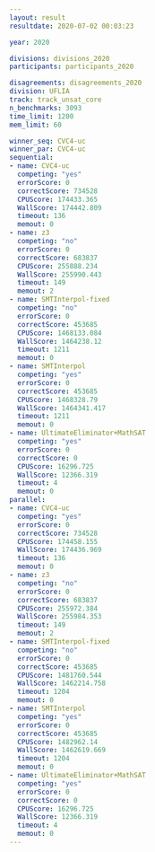 ```yaml
---
layout: result
resultdate: 2020-07-02 00:03:23

year: 2020

divisions: divisions_2020
participants: participants_2020

disagreements: disagreements_2020
division: UFLIA
track: track_unsat_core
n_benchmarks: 3093
time_limit: 1200
mem_limit: 60

winner_seq: CVC4-uc
winner_par: CVC4-uc
sequential:
- name: CVC4-uc
  competing: "yes"
  errorScore: 0
  correctScore: 734528
  CPUScore: 174433.365
  WallScore: 174442.809
  timeout: 136
  memout: 0
- name: z3
  competing: "no"
  errorScore: 0
  correctScore: 683837
  CPUScore: 255888.234
  WallScore: 255990.443
  timeout: 149
  memout: 2
- name: SMTInterpol-fixed
  competing: "no"
  errorScore: 0
  correctScore: 453685
  CPUScore: 1468133.084
  WallScore: 1464238.12
  timeout: 1211
  memout: 0
- name: SMTInterpol
  competing: "yes"
  errorScore: 0
  correctScore: 453685
  CPUScore: 1468328.79
  WallScore: 1464341.417
  timeout: 1211
  memout: 0
- name: UltimateEliminator+MathSAT
  competing: "yes"
  errorScore: 0
  correctScore: 0
  CPUScore: 16296.725
  WallScore: 12366.319
  timeout: 4
  memout: 0
parallel:
- name: CVC4-uc
  competing: "yes"
  errorScore: 0
  correctScore: 734528
  CPUScore: 174458.155
  WallScore: 174436.969
  timeout: 136
  memout: 0
- name: z3
  competing: "no"
  errorScore: 0
  correctScore: 683837
  CPUScore: 255972.384
  WallScore: 255984.353
  timeout: 149
  memout: 2
- name: SMTInterpol-fixed
  competing: "no"
  errorScore: 0
  correctScore: 453685
  CPUScore: 1481760.544
  WallScore: 1462214.758
  timeout: 1204
  memout: 0
- name: SMTInterpol
  competing: "yes"
  errorScore: 0
  correctScore: 453685
  CPUScore: 1482962.14
  WallScore: 1462619.669
  timeout: 1204
  memout: 0
- name: UltimateEliminator+MathSAT
  competing: "yes"
  errorScore: 0
  correctScore: 0
  CPUScore: 16296.725
  WallScore: 12366.319
  timeout: 4
  memout: 0
---
```

